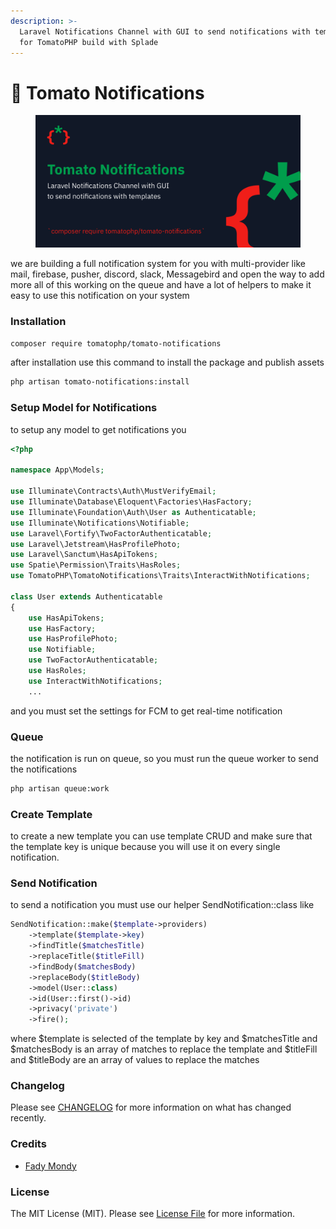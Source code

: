 ```yaml
---
description: >-
  Laravel Notifications Channel with GUI to send notifications with templates
  for TomatoPHP build with Splade
---
```


# 🔔 Tomato Notifications

<figure><img src="../../.gitbook/assets/screenshot (12).png" alt=""><figcaption></figcaption></figure>

we are building a full notification system for you with multi-provider like mail, firebase, pusher, discord, slack, Messagebird and open the way to add more all of this working on the queue and have a lot of helpers to make it easy to use this notification on your system

### Installation

```bash
composer require tomatophp/tomato-notifications
```

after installation use this command to install the package and publish assets

```bash
php artisan tomato-notifications:install
```

### Setup Model for Notifications

to setup any model to get notifications you

```php
<?php

namespace App\Models;

use Illuminate\Contracts\Auth\MustVerifyEmail;
use Illuminate\Database\Eloquent\Factories\HasFactory;
use Illuminate\Foundation\Auth\User as Authenticatable;
use Illuminate\Notifications\Notifiable;
use Laravel\Fortify\TwoFactorAuthenticatable;
use Laravel\Jetstream\HasProfilePhoto;
use Laravel\Sanctum\HasApiTokens;
use Spatie\Permission\Traits\HasRoles;
use TomatoPHP\TomatoNotifications\Traits\InteractWithNotifications;

class User extends Authenticatable
{
    use HasApiTokens;
    use HasFactory;
    use HasProfilePhoto;
    use Notifiable;
    use TwoFactorAuthenticatable;
    use HasRoles;
    use InteractWithNotifications;
    ...
```

and you must set the settings for FCM to get real-time notification

### Queue

the notification is run on queue, so you must run the queue worker to send the notifications

```bash
php artisan queue:work
```

### Create Template

to create a new template you can use template CRUD and make sure that the template key is unique because you will use it on every single notification.

### Send Notification

to send a notification you must use our helper SendNotification::class like

```php
SendNotification::make($template->providers)
    ->template($template->key)
    ->findTitle($matchesTitle)
    ->replaceTitle($titleFill)
    ->findBody($matchesBody)
    ->replaceBody($titleBody)
    ->model(User::class)
    ->id(User::first()->id)
    ->privacy('private')
    ->fire();
```

where $template is selected of the template by key and $matchesTitle and $matchesBody is an array of matches to replace the template and $titleFill and $titleBody are an array of values to replace the matches

### Changelog

Please see [CHANGELOG](https://github.com/tomatophp/tomato-notifications/blob/master/CHANGELOG.md) for more information on what has changed recently.

### Credits

* [Fady Mondy](https://github.com/3x1io)

### License

The MIT License (MIT). Please see [License File](https://github.com/tomatophp/tomato-notifications/blob/master/LICENSE.md) for more information.
